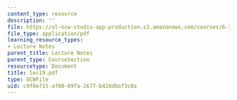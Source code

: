 ```yaml
---
content_type: resource
description: ''
file: https://ol-ocw-studio-app-production.s3.amazonaws.com/courses/6-336j-introduction-to-numerical-simulation-sma-5211-fall-2003/c9f0e715af0009fa2677b428dbaf3c0a_lec19.pdf
file_type: application/pdf
learning_resource_types:
- Lecture Notes
parent_title: Lecture Notes
parent_type: CourseSection
resourcetype: Document
title: lec19.pdf
type: OCWFile
uid: c9f0e715-af00-09fa-2677-b428dbaf3c0a
---
```

